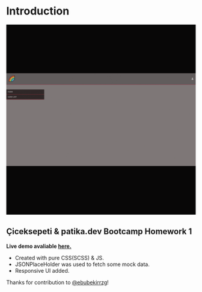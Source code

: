 # Introduction

![banner info](./img/banner.gif)

## **Çiceksepeti & patika.dev Bootcamp** Homework 1

**Live demo avaliable [here.](https://cicek-sepeti-patika-dev-home-work-1.vercel.app/index.html)**

- Created with pure CSS(SCSS) & JS.
- JSONPlaceHolder was used to fetch some mock data.
- Responsive UI added.

Thanks for contribution to [@ebubekirrzg](https://github.com/ebubekirrzgr/)!
